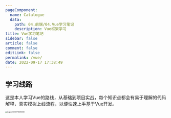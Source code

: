 ```yaml
---
pageComponent:
  name: Catalogue
  data: 
    path: 04.前端/04.Vue学习笔记
    description: Vue框架学习
title: Vue学习笔记
sidebar: false
article: false
comment: false
editLink: false
permalink: /vue/
date: 2022-09-17 17:38:49
---
```


## 学习线路

这是本人学习Vue的路线，从基础到项目实战，每个知识点都会有易于理解的代码解释，真实模拟上线流程，以便快速上手基于Vue开发。

<img src="https://picgo-1257291029.cos.ap-shanghai.myqcloud.com/blog_img/vue-study-line.png" alt="image-20220917180816893" style="zoom: 30%;" />

